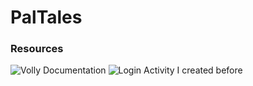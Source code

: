 # PalTales



### Resources 

![Volly Documentation](https://google.github.io/volley/)
![Login Activity I created before](https://github.com/sondosaabed/Mobile-Application-Login/)

